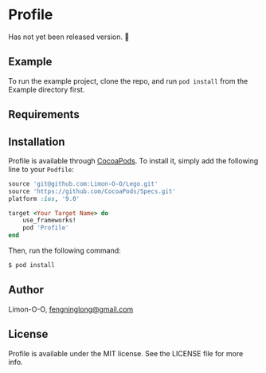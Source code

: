 # Profile

Has not yet been released version. 🙈

## Example

To run the example project, clone the repo, and run `pod install` from the Example directory first.

## Requirements

## Installation

Profile is available through [CocoaPods](http://cocoapods.org). To install
it, simply add the following line to your `Podfile`:

```ruby
source 'git@github.com:Limon-O-O/Lego.git'
source 'https://github.com/CocoaPods/Specs.git'
platform :ios, '9.0'

target <Your Target Name> do
	use_frameworks!
    pod 'Profile'
end
```

Then, run the following command:

```bash
$ pod install
```

## Author

Limon-O-O, fengninglong@gmail.com

## License

Profile is available under the MIT license. See the LICENSE file for more info.



